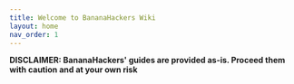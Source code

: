 ```yaml
---
title: Welcome to BananaHackers Wiki
layout: home
nav_order: 1
---
```


**DISCLAIMER: BananaHackers' guides are provided as-is. Proceed them with caution and at your own risk**